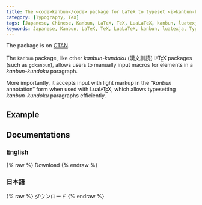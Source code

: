 ```yaml
---
title: The <code>kanbun</code> package for LaTeX to typeset <i>kanbun-kundoku</i>
category: [Typography, TeX]
tags: [Japanese, Chinese, Kanbun, LaTeX, TeX, LuaLaTeX, kanbun, luatexja, Typography, Lua, Kanbun Annotation]
keywords: Japanese, Kanbun, LaTeX, TeX, LuaLaTeX, kanbun, luatexja, Typography, Lua, Kanbun Annotation, 漢文訓読,ラテフ,漢文,組版
---
```


The package is on [CTAN](https://ctan.org/pkg/kanbun).

The `kanbun` package, like other *kanbun-kundoku* (漢文訓読) L<span style="text-transform: uppercase;font-size: 0.75em;vertical-align: 0.25em;margin-left: -0.36em;margin-right: -0.15em;line-height: 1ex;">a</span>T<span style="text-transform: uppercase;vertical-align: -0.5ex;margin-left: -0.1667em;margin-right: -0.125em;line-height: 1ex;">e</span>X packages (such as `gckanbun`), allows users to manually input macros for elements in a *kanbun-kundoku* paragraph.

More importantly, it accepts input with light markup in the “*kanbun* annotation” form when used with LuaL<span style="text-transform: uppercase;font-size: 0.75em;vertical-align: 0.25em;margin-left: -0.36em;margin-right: -0.15em;line-height: 1ex;">a</span>T<span style="text-transform: uppercase;vertical-align: -0.5ex;margin-left: -0.1667em;margin-right: -0.125em;line-height: 1ex;">e</span>X, which allows typesetting *kanbun-kundoku* paragraphs efficiently.

<!-- more -->

## Example

<div class="center">
<div class="kanbun scrollable-vertical-text" alt="古今和歌集真名序">
<!-- md /files/kokinwakashumanajo-kanbun-example.svg -->
</div>
</div>

## Documentations

### English

{% raw %}
<a onclick="window.open('/files/kanbun-en.pdf')">Download</a>
{% endraw %}

<!-- {% pdf /files/kanbun-en.pdf %} -->

### 日本語

{% raw %}
<a onclick="window.open('/files/kanbun-ja.pdf')">ダウンロード</a>
{% endraw %}

<!-- {% pdf /files/kanbun-ja.pdf %} -->
